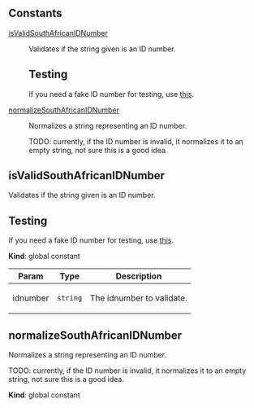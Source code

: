 ## Constants

<dl>
<dt><a href="#isValidSouthAfricanIDNumber">isValidSouthAfricanIDNumber</a></dt>
<dd><p>Validates if the string given is an ID number.</p>
<h2>Testing</h2>
<p>If you need a fake ID number for testing, use
<a href="https://chris927.github.io/generate-sa-idnumbers/">this</a>.</p></dd>
<dt><a href="#normalizeSouthAfricanIDNumber">normalizeSouthAfricanIDNumber</a></dt>
<dd><p>Normalizes a string representing an ID number.</p>
<p>TODO: currently, if the ID number is invalid, it normalizes it to an empty
string, not sure this is a good idea.</p></dd>
</dl>

<a name="isValidSouthAfricanIDNumber"></a>

## isValidSouthAfricanIDNumber
<p>Validates if the string given is an ID number.</p>
<h2>Testing</h2>
<p>If you need a fake ID number for testing, use
<a href="https://chris927.github.io/generate-sa-idnumbers/">this</a>.</p>

**Kind**: global constant  

| Param | Type | Description |
| --- | --- | --- |
| idnumber | <code>string</code> | <p>The idnumber to validate.</p> |

<a name="normalizeSouthAfricanIDNumber"></a>

## normalizeSouthAfricanIDNumber
<p>Normalizes a string representing an ID number.</p>
<p>TODO: currently, if the ID number is invalid, it normalizes it to an empty
string, not sure this is a good idea.</p>

**Kind**: global constant  
